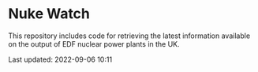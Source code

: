 # Nuke Watch

This repository includes code for retrieving the latest information available on the output of EDF nuclear power plants in the UK.

Last updated: 2022-09-06 10:11